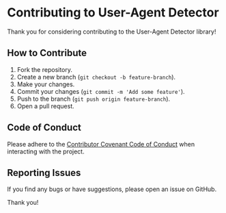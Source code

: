 # Contributing to User-Agent Detector

Thank you for considering contributing to the User-Agent Detector library!

## How to Contribute

1. Fork the repository.
2. Create a new branch (`git checkout -b feature-branch`).
3. Make your changes.
4. Commit your changes (`git commit -m 'Add some feature'`).
5. Push to the branch (`git push origin feature-branch`).
6. Open a pull request.

## Code of Conduct

Please adhere to the [Contributor Covenant Code of Conduct](https://www.contributor-covenant.org/version/2/0/code_of_conduct/) when interacting with the project.

## Reporting Issues

If you find any bugs or have suggestions, please open an issue on GitHub.

Thank you!
